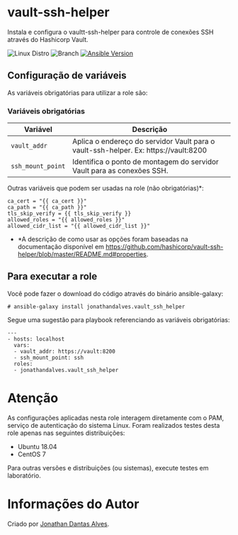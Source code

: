 # vault-ssh-helper

Instala e configura o vaultt-ssh-helper para controle de conexões SSH através do Hashicorp Vault.

![Linux Distro](https://img.shields.io/badge/platform-CentOS%20%7C%20Red%20Hat%20%7C%20Ubuntu-blue.svg)
![Branch](https://img.shields.io/badge/Branch-Master-green.svg)
[![Ansible Version](https://img.shields.io/badge/Ansible-2.7-green.svg)](https://www.ansible.com/)

## Configuração de variáveis

As variáveis obrigatórias para utilizar a role são:

### Variáveis obrigatórias
|Variável       |Descrição|
|-------------|-----------|
|`vault_addr`| Aplica o endereço do servidor Vault para o vault-ssh-helper. Ex: https://vault:8200
|`ssh_mount_point`     |Identifica o ponto de montagem do servidor Vault para as conexões SSH.
   
Outras variáveis que podem ser usadas na role (não obrigatórias)*:

    ca_cert = "{{ ca_cert }}"
    ca_path = "{{ ca_path }}"
    tls_skip_verify = {{ tls_skip_verify }}
    allowed_roles = "{{ allowed_roles }}"
    allowed_cidr_list = "{{ allowed_cidr_list }}"

* *A descrição de como usar as opções foram baseadas na documentação disponível em https://github.com/hashicorp/vault-ssh-helper/blob/master/README.md#properties.

## Para executar a role

Você pode fazer o download do código através do binário ansible-galaxy:

```
# ansible-galaxy install jonathandalves.vault_ssh_helper
```

Segue uma sugestão para playbook referenciando as variáveis obrigatórias:

```
---
- hosts: localhost
  vars:
  - vault_addr: https://vault:8200
  - ssh_mount_point: ssh
  roles:
  - jonathandalves.vault_ssh_helper
  ```

# Atenção

As configurações aplicadas nesta role interagem diretamente com o PAM, serviço de autenticação do sistema Linux.
Foram realizados testes desta role apenas nas seguintes distribuições:

* Ubuntu 18.04
* CentOS 7

Para outras versões e distribuições (ou sistemas), execute testes em laboratório.

# Informações do Autor

Criado por [Jonathan Dantas Alves](https://www.linkedin.com/in/jonathandantasalves/).
